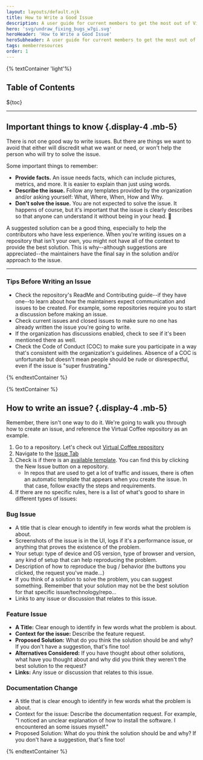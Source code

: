 ```yaml
---
layout: layouts/default.njk
title: How to Write a Good Issue
description: A user guide for current members to get the most out of Virtual Coffee.
hero: 'svg/undraw_fixing_bugs_w7gi.svg'
heroHeader: 'How to Write a Good Issue'
heroSubheader: A user guide for current members to get the most out of Virtual Coffee.
tags: memberresources
order: 1
---
```


{% textContainer 'light'%}

<h2>Table of Contents</h2>

${toc}

---

## Important things to know {.display-4 .mb-5}

There is not one good way to write issues. But there are things we want to avoid that either will discredit what we want or need, or won't help the person who will try to solve the issue.

Some important things to remember:

- **Provide facts.** An issue needs facts, which can include pictures, metrics, and more. It is easier to explain than just using words.
- **Describe the issue.** Follow any templates provided by the organization and/or asking yourself: What, Where, When, How and Why.
- **Don't solve the issue.** You are not expected to solve the issue. It happens of course, but it's important that the issue is clearly describes so that anyone can understand it without being in your head. 🙂

A suggested solution can be a good thing, especially to help the contributors who have less experience. When you're writing issues on a repository that isn't your own, you might not have all of the context to provide the best solution. This is why--although suggestions are appreciated--the maintainers have the final say in the solution and/or approach to the issue.

---

### Tips Before Writing an Issue

- Check the repository's ReadMe and Contributing guide--if they have one--to learn about how the maintainers expect communication and issues to be created. For example, some repositories require you to start a discussion before making an issue.
- Check current issues and closed issues to make sure no one has already written the issue you're going to write.
- If the organization has discussions enabled, check to see if it's been mentioned there as well.
- Check the Code of Conduct (COC) to make sure you participate in a way that's consistent with the organization's guidelines. Absence of a COC is unfortunate but doesn't mean people should be rude or disrespectful, even if the issue is "super frustrating."

{% endtextContainer %}

{% textContainer %}

## How to write an issue? {.display-4 .mb-5}

Remember, there isn't one way to do it. We're going to walk you through how to create an issue, and reference the Virtual Coffee repository as an example.

1. Go to a repository. Let's check out [Virtual Coffee repository](https://github.com/Virtual-Coffee/virtualcoffee.io/)
2. Navigate to the [Issue Tab](https://github.com/Virtual-Coffee/virtualcoffee.io/issues/)
3. Check is if there is an [available template](https://github.com/Virtual-Coffee/virtualcoffee.io/issues/new/choose). You can find this by clicking the New Issue button on a repository.
   - In repos that are used to get a lot of traffic and issues, there is often an automatic template that appears when you create the issue. In that case, follow exactly the steps and requirements.
4. If there are no specific rules, here is a list of what's good to share in different types of issues:

### Bug Issue

- A title that is clear enough to identify in few words what the problem is about.
- Screenshots of the issue is in the UI, logs if it's a performance issue, or anything that proves the existence of the problem.
- Your setup: type of device and OS version, type of browser and version, any kind of setup that can help reproducing the problem.
- Description of how to reproduce the bug / behavior (the buttons you clicked, the request you've made...)
- If you think of a solution to solve the problem, you can suggest something. Remember that your solution may not be the best solution for that specific issue/technology/repo...
- Links to any issue or discussion that relates to this issue.

### Feature Issue

- **A Title:** Clear enough to identify in few words what the problem is about.
- **Context for the issue:** Describe the feature request.
- **Proposed Solution:** What do you think the solution should be and why? If you don't have a suggestion, that's fine too!
- **Alternatives Considered:** If you have thought about other solutions, what have you thought about and why did you think they weren't the best solution to the request?
- **Links:** Any issue or discussion that relates to this issue.

### Documentation Change

- A title that is clear enough to identify in few words what the problem is about.
- Context for the issue: Describe the documentation request. For example, "I noticed an unclear explanation of how to install the software. I encountered an some issues myself."
- Proposed Solution: What do you think the solution should be and why? If you don't have a suggestion, that's fine too!

{% endtextContainer %}
